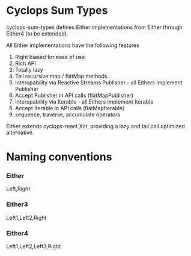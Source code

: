 # Cyclops Sum Types

cyclops-sum-types defines Either implementations from Either through Either4 (to be extended).

All Either implementations have the following features


1. Right biased for ease of use
1. Rich API
1. Totally lazy
1. Tail recursive map / flatMap methods
1. Interopability via Reactive Streams Publisher - all Eithers implement Publisher
1. Accept Publisher in API calls (flatMapPublisher)
1. Interopability via Iterable - all Eithers implement Iterable
1. Accept Iterable in API calls (flatMapIterable)
1. sequence, traverse, accumulate operators

Either extends cyclops-react Xor, providing a lazy and tail call optimized alternative.

# Naming conventions

### Either 
Left,Right

### Either3
Left1,Left2,Right

### Either4
Left1,Left2,Left3,Right
